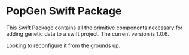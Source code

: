 # PopGen Swift Package

This Swift Package contains all the primitive components necessary for adding genetic data to a swift project.  The current version is 1.0.6.

Looking to reconfigure it from the grounds up.

